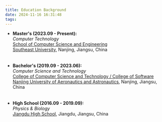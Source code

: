 ```yaml
---
title: Education Background
date: 2024-11-16 16:31:48
tags:
---
```


<ul>
        <li>
            <strong>Master's (2023.09 - Present):</strong>
            <br> 
            <em>Computer Technology</em>
            <br>
             <a href="https://cse.seu.edu.cn/" target="_blank">School of Computer Science and Engineering</a>
            <br>
            <a href="https://www.seu.edu.cn/" target="_blank">Southeast University</a>, Nanjing, Jiangsu, China
        </li>
        <br><br> 
        <li>
            <strong>Bachelor's (2019.09 - 2023.06):</strong>
            <br>
            <em>Computer Science and Technology</em>
            <br>
            <a href="https://cs.nuaa.edu.cn/" target="_blank">College of Computer Science and Technology / College of Software</a>
            <br>
            <a href="https://www.nuaa.edu.cn/" target="_blank">Nanjing University of Aeronautics and Astronautics</a>, Nanjing, Jiangsu, China
        </li>
        <br><br> 
        <li>
            <strong>High School (2016.09 - 2019.09):</strong> 
            <br>
            <em>Physics & Biology</em>
            <br>
            <a href="https://baike.baidu.com/item/%E6%B1%9F%E8%8B%8F%E7%9C%81%E6%B1%9F%E9%83%BD%E4%B8%AD%E5%AD%A6/5066555" target="_blank">Jiangdu High School</a>, Jiangdu, Jiangsu, China
        </li>
</ul>